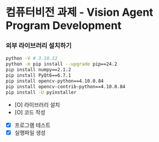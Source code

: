 # 컴퓨터비전 과제 - Vision Agent Program Development

### 외부 라이브러리 설치하기

```bash
python -V # 3.10.12
python -m pip install --upgrade pip==24.2
pip install numpy==2.1.2
pip install PyQt6==6.7.1
pip install opencv-python==4.10.0.84
pip install opencv-contrib-python==4.10.0.84
pip install -U pyinstaller
```

* [O] 라이브러리 설치
* [O] 코드 작성
* [X] 프로그램 테스트
* [X] 실행파일 생성
